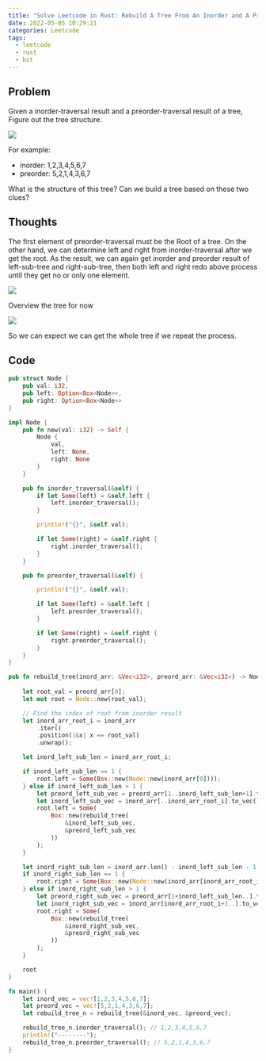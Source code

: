 ```yaml
---
title: "Solve Leetcode in Rust: Rebuild A Tree From An Inorder and A Preorder Traversal"
date: 2022-05-05 10:29:21
categories: Leetcode
tags:
  - leetcode
  - rust
  - bst
---
```

## Problem
Given a inorder-traversal result and a preorder-traversal result of a tree, Figure out the tree structure.

![](given-inorder-and-preorder.png)

For example:
- inorder: 1,2,3,4,5,6,7
- preorder: 5,2,1,4,3,6,7 

What is the structure of this tree? Can we build a tree based on these two clues?

## Thoughts
The first element of preorder-traversal must be the Root of a tree. On the other hand, we can determine left and right from inorder-traversal after we get the root. As the result, we can again get inorder and preorder result of left-sub-tree and right-sub-tree, then both left and right redo above process until they get no or only one element.

![](process.png)

Overview the tree for now

![](result.png)

So we can expect we can get the whole tree if we repeat the process.

## Code

```rust
pub struct Node {
    pub val: i32,
    pub left: Option<Box<Node>>,
    pub right: Option<Box<Node>>
}

impl Node {
    pub fn new(val: i32) -> Self {
        Node { 
            val,
            left: None,
            right: None
        }
    }

    pub fn inorder_traversal(&self) {
        if let Some(left) = &self.left {
            left.inorder_traversal();
        }

        println!("{}", &self.val);

        if let Some(right) = &self.right {
            right.inorder_traversal();
        }
    }

    pub fn preorder_traversal(&self) {

        println!("{}", &self.val);

        if let Some(left) = &self.left {
            left.preorder_traversal();
        }

        if let Some(right) = &self.right {
            right.preorder_traversal();
        }
    }
}

pub fn rebuild_tree(inord_arr: &Vec<i32>, preord_arr: &Vec<i32>) -> Node {
        
    let root_val = preord_arr[0];
    let mut root = Node::new(root_val);

    // Find the index of root from inorder result
    let inord_arr_root_i = inord_arr
        .iter()
        .position(|&x| x == root_val)
        .unwrap();

    let inord_left_sub_len = inord_arr_root_i;

    if inord_left_sub_len == 1 {
        root.left = Some(Box::new(Node::new(inord_arr[0])));
    } else if inord_left_sub_len > 1 {
        let preord_left_sub_vec = preord_arr[1..inord_left_sub_len+1].to_vec();
        let inord_left_sub_vec = inord_arr[..inord_arr_root_i].to_vec();
        root.left = Some(
            Box::new(rebuild_tree(
                &inord_left_sub_vec,
                &preord_left_sub_vec
            ))
        );
    }

    let inord_right_sub_len = inord_arr.len() - inord_left_sub_len - 1;
    if inord_right_sub_len == 1 {
        root.right = Some(Box::new(Node::new(inord_arr[inord_arr_root_i + 1])));
    } else if inord_right_sub_len > 1 {
        let preord_right_sub_vec = preord_arr[1+inord_left_sub_len..].to_vec();
        let inord_right_sub_vec = inord_arr[inord_arr_root_i+1..].to_vec();
        root.right = Some(
            Box::new(rebuild_tree(
                &inord_right_sub_vec,
                &preord_right_sub_vec
            ))
        );
    }

    root
}

fn main() {
    let inord_vec = vec![1,2,3,4,5,6,7];
    let preord_vec = vec![5,2,1,4,3,6,7];
    let rebuild_tree_n = rebuild_tree(&inord_vec, &preord_vec);

    rebuild_tree_n.inorder_traversal(); // 1,2,3,4,5,6,7
    println!("--------");
    rebuild_tree_n.preorder_traversal(); // 5,2,1,4,3,6,7
}
```